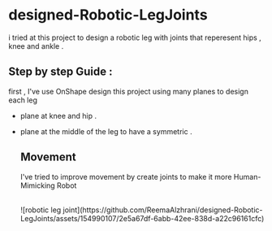 # designed-Robotic-LegJoints

i tried at this project to design a robotic leg with joints that reperesent hips , knee and ankle .

## Step by step Guide :
first , I've use OnShape design this project 
using many planes to design each leg 
<br>
- plane at knee and hip .<br>
- plane at the middle of the leg to have a symmetric .<br>

  ## Movement
  I've tried to improve movement by create joints to make it more Human-Mimicking Robot

  <br>
  ![robotic leg joint](https://github.com/ReemaAlzhrani/designed-Robotic-LegJoints/assets/154990107/2e5a67df-6abb-42ee-838d-a22c96161cfc)
